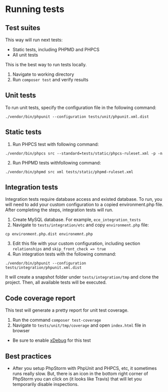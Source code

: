 # Running tests

## Test suites

This way will run next tests:

- Static tests, including PHPMD and PHPCS
- All unit tests

This is the best way to run tests locally.

1. Navigate to working directory
2. Run `composer test` and verify results

## Unit tests

To run unit tests, specify the configuration file in the following command:

```
./vendor/bin/phpunit --configuration tests/unit/phpunit.xml.dist
```

## Static tests

1. Run PHPCS test with following command:
```
./vendor/bin/phpcs src --standard=tests/static/phpcs-ruleset.xml -p -n
```
2. Run PHPMD tests withfollowing command:
```
./vendor/bin/phpmd src xml tests/static/phpmd-ruleset.xml
```

## Integration tests

Integration tests require database access and existed database. To run, you will need to add your custom configuration to a copied environment.php file. After completing the steps, integration tests will run.

1. Create MySQL database. For example, `ece_integration_tests`
2. Navigate to `tests/integration/etc` and copy `environment.php` file:
```
cp environment.php.dist environemnt.php
```
3. Edit this file with your custom configuration, including section `relationships` and `skip_front_check => true`
4. Run integration tests with the following command:
```
./vendor/bin/phpunit --configuration tests/integration/phpunit.xml.dist
```

It will create a snapshot folder under `tests/integration/tmp` and clone the project.
Then, all available tests will be executed.

## Code coverage report

This test will generate a pretty report for unit test coverage.

1. Run the command `composer test-coverage`
2. Navigate to `tests/unit/tmp/coverage` and open `index.html` file in browser
 - Be sure to enable [xDebug](http://devdocs.magento.com/guides/v2.2/cloud/howtos/debug.html) for this test

## Best practices

- After you setup PhpStorm with PhpUnit and PHPCS, etc, it sometimes runs really slow. But, there is an icon in the bottom right corner of PhpStorm you can click on (it looks like Travis) that will let you temporarily disable inspections.

